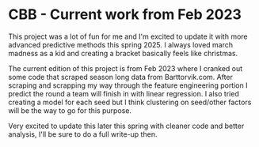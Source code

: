 # CBB - Current work from Feb 2023

This project was a lot of fun for me and I'm excited to update it with more advanced predictive methods this spring 2025. I always loved march madness as a kid and creating a bracket basically feels like christmas.

The current edition of this project is from Feb 2023 where I cranked out some code that scraped season long data from Barttorvik.com. After scraping and scrapping my way through the feature engineering portion I predict the round a team will finish in with linear regression. I also tried creating a model for each seed but I think clustering on seed/other factors will be the way to go for this purpose. 

Very excited to update this later this spring with cleaner code and better analysis, I'll be sure to do a full write-up then.
